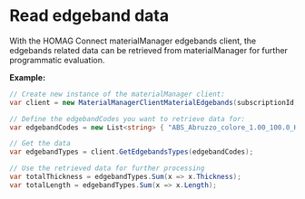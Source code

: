 <h1 id="readEdgebandData"> Read edgeband data</h1>

With the HOMAG Connect materialManager edgebands client, the edgebands related data can be retrieved from materialManager for further programmatic evaluation.

<strong>Example:</strong>

```csharp
// Create new instance of the materialManager client:
var client = new MaterialManagerClientMaterialEdgebands(subscriptionId, authorizationKey);

// Define the edgebandCodes you want to retrieve data for:
var edgebandCodes = new List<string> { "ABS_Abruzzo_colore_1.00_100.0_HM", "ACR_Buche_mit_Silberstreifen_2.00_43.0_HM" };

// Get the data
var edgebandTypes = client.GetEdgebandsTypes(edgebandCodes);

// Use the retrieved data for further processing
var totalThickness = edgebandTypes.Sum(x => x.Thickness);
var totalLength = edgebandTypes.Sum(x => x.Length);

```